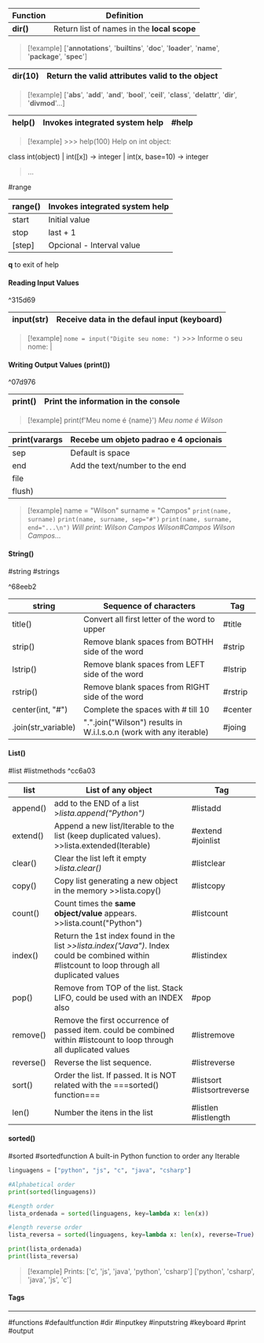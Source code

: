 
|Function| Definition|
|--------|-----------|
|**dir()**|Return list of names in the **local scope** |
> [!example]
> \['__annotations__', '__builtins__', '__doc__', '__loader__', '__name__', '__package__', '__spec__'\]

|**dir(10)**|Return the valid attributes valid to the object |
|--------|-----------|
> [!example]
> \['__abs__', '__add__', '__and__', '__bool__', '__ceil__', '__class__', '__delattr__', '__dir__', '__divmod__'...\]

|help()|Invokes integrated system help  |#help|
|--------|-----------|--|
> [!example]
> \>\>\> help(100)
Help on int object:
>
class int(object)
 |  int([x]) -> integer
 |  int(x, base=10) -> integer
 >...

#range 

|range()|Invokes integrated system help  |
|--------|-----------|
|start| Initial value|
|stop|last + 1|
|\[step\]|Opcional - Interval value|

**q** to exit of help

#### Reading Input Values

^315d69

|input(str)|Receive data in the defaul input (keyboard) |
|--------|-----------|
> [!example]
> `nome = input("Digite seu nome: ")`
> \>\>\> Informe o seu nome: |


#### Writing Output Values (print())

^07d976

|print()|Print the information in the console |
|--------|-----------|
> [!example]
> print(f'Meu nome é {name}')
> *Meu nome é Wilson*

|print(varargs|Recebe um objeto padrao e 4 opcionais |
|--------|-----------|
|sep|Default is space|
|end|Add the text/number to the end|
|file||
|flush)||
> [!example]
> name = "Wilson"
> surname = "Campos"
`print(name, surname)`
`print(name, surname, sep="#")`
`print(name, surname, end="...\n")`
*Will print:
Wilson Campos
Wilson#Campos
Wilson Campos...*


#### String()
#string #strings

^68eeb2

|string|Sequence of characters |Tag|
|--------|-----------|--|
|title()|Convert all first letter of the word to upper| #title|
|strip()|Remove blank spaces from BOTHH side of the word| #strip|
|lstrip()|Remove blank spaces from LEFT side of the word| #lstrip|
|rstrip()|Remove blank spaces from RIGHT side of the word| #rstrip|
|center(int, "#")|Complete the spaces with # till 10| #center |
|.join(str_variable)|".".join("Wilson") results in W.i.l.s.o.n (work with any iterable)| #joing |

#### List()
#list #listmethods ^cc6a03

|list|List of any object|Tag|
|----|------------------|---|
|append()|add to the  END of a list \>*lista.append("Python")*|#listadd|
|extend()|Append a new list/Iterable to the list (keep duplicated values). >>lista.extended(Iterable)|#extend #joinlist|
|clear()|Clear the list left it empty \>*lista.clear()*|#listclear|
|copy()|Copy list generating a new object in the memory >>lista.copy()|#listcopy|
|count()|Count times the **same object/value** appears. >>lista.count("Python")|#listcount|
|index()|Return the 1st index found in the list *\>>lista.index("Java")*. Index could be combined within #listcount to loop through all duplicated values |#listindex|
|pop()|Remove from TOP of the list. Stack LIFO, could be used with an INDEX also|#pop|
|remove()|Remove the first occurrence of passed item. could be combined within #listcount to loop through all duplicated values|#listremove|
|reverse()|Reverse the list sequence.|#listreverse|
|sort()|Order the list. If passed. It is NOT related with the ===sorted() function=== | #listsort #listsortreverse|
|len()|Number the itens in the list| #listlen #listlength|



#### sorted() 
#sorted #sortedfunction
A built-in Python function to order any Iterable

```python
linguagens = ["python", "js", "c", "java", "csharp"]

#Alphabetical order
print(sorted(linguagens))

#Length order
lista_ordenada = sorted(linguagens, key=lambda x: len(x))

#length reverse order
lista_reversa = sorted(linguagens, key=lambda x: len(x), reverse=True)

print(lista_ordenada)
print(lista_reversa)
```

>[!example] Prints:
>\['c', 'js', 'java', 'python', 'csharp'\]
>\['python', 'csharp', 'java', 'js', 'c'\]




#### Tags
***
#functions #defaultfunction #dir  #inputkey #inputstring #keyboard #print #output
